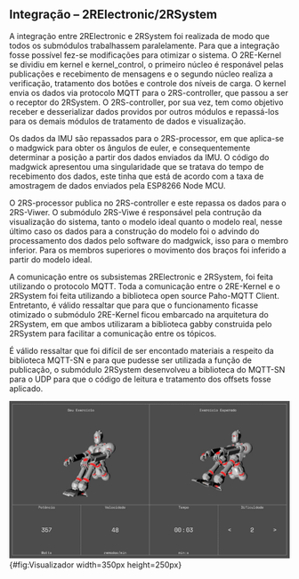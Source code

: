 ## Integração – 2RElectronic/2RSystem

A integração entre 2RElectronic e 2RSystem foi realizada de modo que todos os submódulos trabalhassem paralelamente. Para que a integração fosse possível fez-se modificações para otimizar o sistema. O 2RE-Kernel se dividiu em kernel e kernel_control, o primeiro núcleo é responável pelas publicações e recebimento de mensagens e o segundo núcleo realiza a verificação, tratamento dos botões e controle dos níveis de carga. O kernel envia os dados via protocolo MQTT para o 2RS-controller, que passou a ser o receptor do 2RSystem. O 2RS-controller, por sua vez, tem como objetivo receber e desserializar dados providos por outros módulos e repassá-los para os demais módulos de tratamento de dados e visualização.

Os dados da IMU são repassados para o 2RS-processor, em que aplica-se o madgwick para obter os ângulos de euler, e consequentemente determinar a posição a partir dos dados enviados da IMU. O código do madgwick apresentou uma singularidade que se tratava do tempo de recebimento dos dados, este tinha que está de acordo com a taxa de amostragem de dados enviados pela ESP8266 Node MCU. 

O 2RS-processor publica no 2RS-controller e este repassa os dados para o 2RS-Viwer. O submódulo 2RS-Viwe é responsável pela contrução da visualização do sistema, tanto o modelo ideal quanto o modelo real, nesse último caso os dados para a construção do modelo foi o advindo do processamento dos dados pelo software do madgwick, isso para o membro inferior. Para os membros superiores o movimento dos braços foi inferido a partir do modelo ideal. 

A comunicação entre os subsistemas 2RElectronic e 2RSystem, foi feita utilizando o protocolo MQTT. Toda a comunicação entre o 2RE-Kernel e o 2RSystem foi feita utilizando a biblioteca open source Paho-MQTT Client. Entretanto, é válido ressaltar que para que o funcionamento ficasse otimizado o submódulo 2RE-Kernel ficou embarcado na arquitetura do 2RSystem, em que ambos utilizaram a biblioteca gabby construida pelo 2RSystem para facilitar a comunicação entre os tópicos. 

É válido ressaltar que foi difícil de ser encontado materiais a respeito da biblioteca MQTT-SN e para que pudesse ser utilizada a função de publicação, o submódulo 2RSystem desenvolveu a biblioteca do MQTT-SN para o UDP para que o código de leitura e tratamento dos offsets fosse aplicado.




![Visualizador do modelo real/ideal e parâmetros de desempenho.^[Fonte: Do_autor]](imagens/visu.jpeg){#fig:Visualizador width=350px height=250px}
